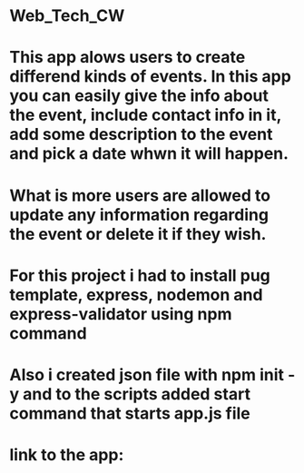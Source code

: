 # Web_Tech_CW
# This app alows users to create differend kinds of events. In this app you can easily give the info about the event, include contact info in it, add some description to the event and pick a date whwn it will happen. 
# What is more users are allowed to update any information regarding the event or delete it if they wish.
# For this project  i had to install pug template, express, nodemon and express-validator using npm command
# Also i created json file with npm init -y and to the scripts added start command that starts app.js file
# link to the app:
 
